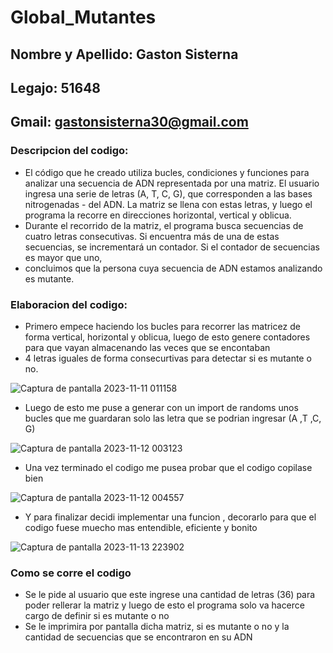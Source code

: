 # Global_Mutantes
## Nombre y Apellido: Gaston Sisterna
## Legajo: 51648
## Gmail: gastonsisterna30@gmail.com
### Descripcion del codigo:
- El código que he creado utiliza bucles, condiciones y funciones para analizar una secuencia de ADN representada por una matriz. El usuario ingresa una serie de letras (A, T, C, G), que corresponden a las bases nitrogenadas - del ADN. La matriz se llena con estas letras, y luego el programa la recorre en direcciones horizontal, vertical y oblicua.
- Durante el recorrido de la matriz, el programa busca secuencias de cuatro letras consecutivas. Si encuentra más de una de estas secuencias, se incrementará un contador. Si el contador de secuencias es mayor que uno, 
- concluimos que la persona cuya secuencia de ADN estamos analizando es mutante.
### Elaboracion del codigo:
- Primero empece haciendo los bucles para recorrer las matricez de forma vertical, horizontal y oblicua, luego de esto genere contadores para que vayan almacenando las veces que se encontaban
- 4 letras iguales de forma consecurtivas para detectar si es mutante o no.
  
![Captura de pantalla 2023-11-11 011158](https://github.com/Mdztonga/Global_Mutantes/assets/146146598/09eac9aa-a5e5-44e6-9e5b-10e11a20c777)

- Luego de esto me puse a generar con un import de randoms unos bucles que me guardaran solo las letra que se podrian ingresar (A ,T ,C, G)
  
![Captura de pantalla 2023-11-12 003123](https://github.com/Mdztonga/Global_Mutantes/assets/146146598/3a71bce7-6389-43db-b6e4-e8f7552ef3d0)

- Una vez terminado el codigo me pusea probar que el codigo copilase bien
  
![Captura de pantalla 2023-11-12 004557](https://github.com/Mdztonga/Global_Mutantes/assets/146146598/d3225c5c-ec02-4f59-84a5-9cb331502246)

- Y para finalizar decidi implementar una funcion , decorarlo para que el codigo fuese muecho mas entendible, eficiente y bonito

![Captura de pantalla 2023-11-13 223902](https://github.com/Mdztonga/Global_Mutantes/assets/146146598/dfd83ae3-8776-42dd-85f9-6c19aa10e4ed)

### Como se corre el codigo
- Se le pide al usuario que este ingrese una cantidad de letras (36) para poder rellerar la matriz y luego de esto el programa solo va hacerce cargo de definir si es mutante o no
- Se le imprimira por pantalla dicha matriz, si es mutante o no y la cantidad de secuencias que se encontraron en su ADN
